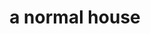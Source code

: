 ---
pid: LLG190
title: a normal house
location_transcription: Literally anywhere
zipcode: '55555'
outside_phl: 'X MYKOLAIV OBLAST '
neighborhood: 
age: '12'
age_range: 6-13
instagram: 
image_file_name: LLG_190.jpg
proposal_transcription: 
topic: Architecture
topic_summary: '0'
type: Building
keywords_other: house, home, quotidian
credit: Sophie Quaglia
image_labels: 
twitter: 
facebook: 
permalink: "/monuments/llg190/"
layout: item-page
---